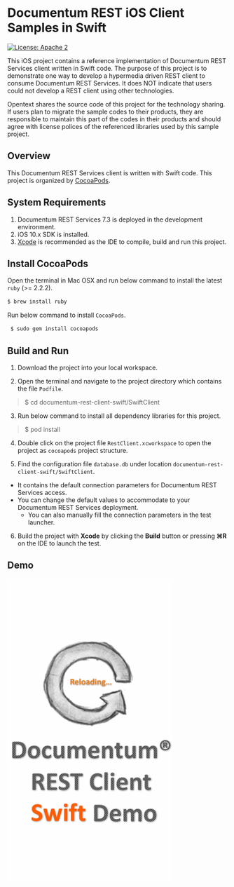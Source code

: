 
Documentum REST iOS Client Samples in Swift
=========

[![License: Apache 2](https://img.shields.io/badge/license-Apache%202.0-brightgreen.svg)](http://www.apache.org/licenses/LICENSE-2.0)

This iOS project contains a reference implementation of Documentum REST Services client written in Swift code. The
purpose of this project is to demonstrate one way to develop a hypermedia driven REST client to consume Documentum
REST Services. It does NOT indicate that users could not develop a REST client using other technologies.

Opentext shares the source code of this project for the technology sharing. If users plan to migrate the sample codes to their
products, they are responsible to maintain this part of the codes in their products and should agree with license polices
of the referenced libraries used by this sample project.


## Overview
This Documentum REST Services client is written with Swift code. This project is organized by [CocoaPods](https://cocoapods.org/).

## System Requirements
1. Documentum REST Services 7.3 is deployed in the development environment.
2. iOS 10.x SDK is installed.
3. [Xcode](https://developer.apple.com/xcode/) is recommended as the IDE to compile, build and run this project.

## Install CocoaPods
Open the terminal in Mac OSX and run below command to install the latest `ruby` (>= 2.2.2).
```sh
$ brew install ruby
```

Run below command to install `CocoaPods`.
```sh
 $ sudo gem install cocoapods
```

## Build and Run
1. Download the project into your local workspace.

2. Open the terminal and navigate to the project directory which contains the file `Podfile`. 
>  $ cd documentum-rest-client-swift/SwiftClient

3. Run below command to install all dependency libraries for this project.
>  $ pod install

4. Double click on the project file `RestClient.xcworkspace` to open the project as `cocoapods` project structure.

5. Find the configuration file `database.db` under location `documentum-rest-client-swift/SwiftClient`. 
* It contains the default connection parameters for Documentum REST Services access. 
* You can change the default values to accommodate to your Documentum REST Services deployment. 
    * You can also manually fill the connection parameters in the test launcher.

6. Build the project with **Xcode** by clicking the **Build** button or pressing **⌘R** on the IDE to launch the test.

## Demo

<img src="demo/swift-demo.gif" width="376">
